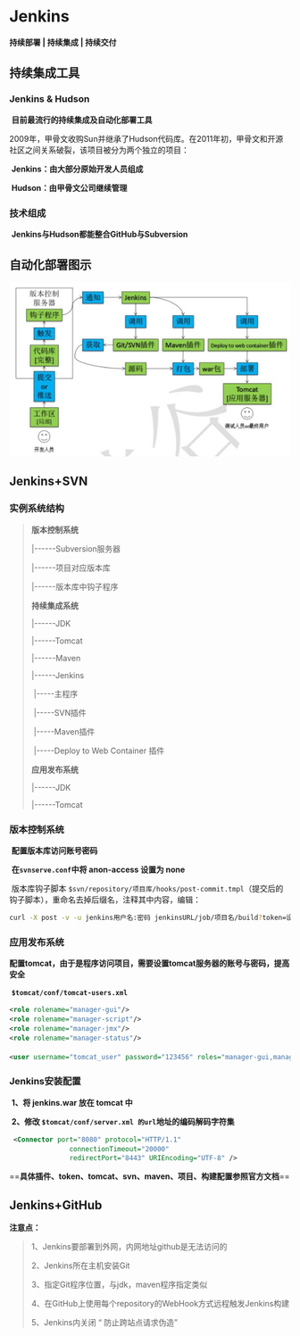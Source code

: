 # Jenkins

**持续部署 | 持续集成 | 持续交付**

## 持续集成工具

### Jenkins & Hudson

​	**目前最流行的持续集成及自动化部署工具**

​	2009年，甲骨文收购Sun并继承了Hudson代码库。在2011年初，甲骨文和开源社区之间关系破裂，该项目被分为两个独立的项目：

​	**Jenkins：由大部分原始开发人员组成**

​	**Hudson：由甲骨文公司继续管理**

### 技术组成

​	**Jenkins与Hudson都能整合GitHub与Subversion**

## 自动化部署图示

![1557811694799](img/1557811694799.png)

## Jenkins+SVN

### 实例系统结构

> **版本控制系统**
>
> |------Subversion服务器
>
> |------项目对应版本库
>
> |------版本库中钩子程序
>
> **持续集成系统**
>
> |------JDK
>
> |------Tomcat
>
> |------Maven
>
> |------Jenkins
>
> ​	|-----主程序
>
> ​	|-----SVN插件
>
> ​	|-----Maven插件
>
> ​	|-----Deploy to Web Container 插件
>
> **应用发布系统**
>
> |------JDK
>
> |------Tomcat

### 版本控制系统

​	**配置版本库访问账号密码**

​	**在`svnserve.conf`中将 anon-access 设置为 none** 

​	版本库钩子脚本 `$svn/repository/项目库/hooks/post-commit.tmpl`（提交后的钩子脚本），重命名去掉后缀名，注释其中内容，编辑：

```sh
curl -X post -v -u jenkins用户名:密码 jenkinsURL/job/项目名/build?token=设置的token
```

### 应用发布系统

​	**配置tomcat，由于是程序访问项目，需要设置tomcat服务器的账号与密码，提高安全**

​	**`$tomcat/conf/tomcat-users.xml`**

```xml
<role rolename="manager-gui"/>
<role rolename="manager-script"/>
<role rolename="manager-jmx"/>
<role rolename="manager-status"/>

<user username="tomcat_user" password="123456" roles="manager-gui,manager-script,manager-jmx,manager-status"/>
```

### Jenkins安装配置

​	**1、将 jenkins.war 放在 tomcat 中**

​	**2、修改 `$tomcat/conf/server.xml 的url`地址的编码解码字符集**

```xml
 <Connector port="8080" protocol="HTTP/1.1"
               connectionTimeout="20000"
               redirectPort="8443" URIEncoding="UTF-8" />
```

​	==**具体插件、token、tomcat、svn、maven、项目、构建配置参照官方文档**==

## Jenkins+GitHub

**注意点：**

> 1、Jenkins要部署到外网，内网地址github是无法访问的
>
> 2、Jenkins所在主机安装Git
>
> 3、指定Git程序位置，与jdk，maven程序指定类似
>
> 4、在GitHub上使用每个repository的WebHook方式远程触发Jenkins构建
>
> 5、Jenkins内关闭 “ 防止跨站点请求伪造”